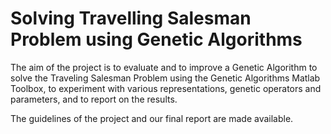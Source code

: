 # Solving Travelling Salesman Problem using Genetic Algorithms

The aim of the project is to evaluate and to improve a Genetic Algorithm to solve the Traveling
Salesman Problem using the Genetic Algorithms Matlab Toolbox, to experiment with various representations, 
genetic operators and parameters, and to report on the results.

The guidelines of the project and our final report are made available.
